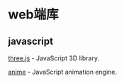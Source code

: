 # web端库

## javascript

[three.js](https://threejs.org/) - JavaScript 3D library.

[anime](https://animejs.com) - JavaScript animation engine.